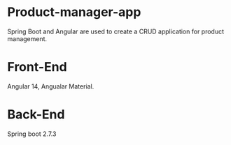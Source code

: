 # Product-manager-app
Spring Boot and Angular are used to create a CRUD application for product management. 

# Front-End 
Angular 14,
Angualar Material.

# Back-End
Spring boot 2.7.3
